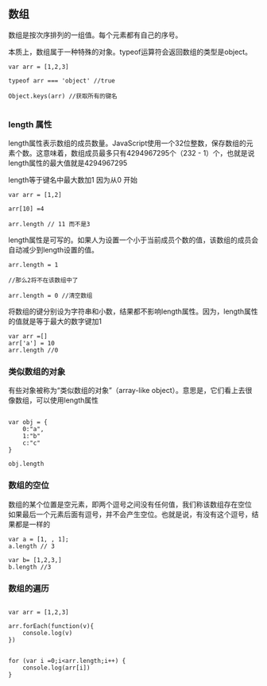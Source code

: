 ## 数组

数组是按次序排列的一组值。每个元素都有自己的序号。

本质上，数组属于一种特殊的对象。typeof运算符会返回数组的类型是object。



```
var arr = [1,2,3]

typeof arr === 'object' //true

Object.keys(arr) //获取所有的键名


```

### length 属性

length属性表示数组的成员数量。JavaScript使用一个32位整数，保存数组的元素个数。这意味着，数组成员最多只有4294967295个（232 - 1）个，也就是说length属性的最大值就是4294967295

length等于键名中最大数加1  因为从0 开始

```
var arr = [1,2]

arr[10] =4

arr.length // 11 而不是3

```

length属性是可写的。如果人为设置一个小于当前成员个数的值，该数组的成员会自动减少到length设置的值。


```
arr.length = 1

//那么2将不在该数组中了

arr.length = 0 //清空数组

```

将数组的键分别设为字符串和小数，结果都不影响length属性。因为，length属性的值就是等于最大的数字键加1

```
var arr =[]
arr['a'] = 10
arr.length //0

```

### 类似数组的对象

有些对象被称为“类似数组的对象”（array-like object）。意思是，它们看上去很像数组，可以使用length属性

```

var obj = {
    0:"a",
    1:"b"
    c:"c"
}

obj.length

```

### 数组的空位

数组的某个位置是空元素，即两个逗号之间没有任何值，我们称该数组存在空位
如果最后一个元素后面有逗号，并不会产生空位。也就是说，有没有这个逗号，结果都是一样的

```
var a = [1, , 1];
a.length // 3

var b= [1,2,3,]
b.length //3

```

### 数组的遍历


```

var arr = [1,2,3]

arr.forEach(function(v){
    console.log(v)
})


for (var i =0;i<arr.length;i++) {
    console.log(arr[i])
}
```
